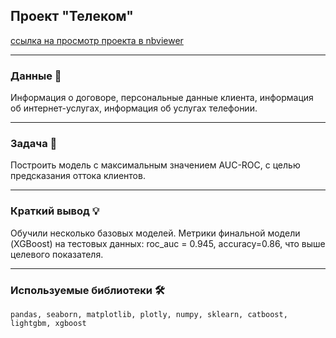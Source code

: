 ## Проект "Телеком"

[ссылка на просмотр проекта в nbviewer](https://nbviewer.jupyter.org/github/NESDS/praktikum_yandex_projects_data_science/blob/main/2022_02_06_telecom_project/2022_02_06_telecom_project.ipynb)

---
### Данные 📁
Информация о договоре, персональные данные клиента, информация об интернет-услугах, информация об услугах телефонии.

---
### Задача 📝
Построить модель с максимальным значением AUC-ROC, c целью предсказания оттока клиентов.

---
### Краткий вывод 💡
Обучили несколько базовых моделей. Метрики финальной модели (XGBoost) на тестовых данных: roc_auc = 0.945, accuracy=0.86, что выше целевого показателя.

---
### Используемые библиотеки 🛠️
``` pandas, seaborn, matplotlib, plotly, numpy, sklearn, catboost, lightgbm, xgboost ```
